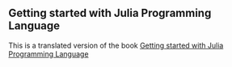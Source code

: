 Getting started with Julia Programming Language
-----

This is a translated version of the book [Getting started with Julia Programming Language](http://www.amazon.com/Getting-started-Julia-Programming-Language/dp/178328479X/)

